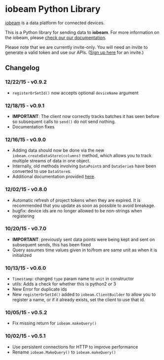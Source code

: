 # iobeam Python Library

[iobeam](https://iobeam.com) is a data platform for connected devices.

This is a Python library for sending data to **iobeam**.
For more information on the iobeam, please [check our our documentation](https://docs.iobeam.com).

Please note that we are currently invite-only. You will need an invite
to generate a valid token and use our APIs.
([Sign up here](https://iobeam.com) for an invite.)


## Changelog

### 12/22/15 - v0.9.2
- `registerOrSetId()` now accepts optional `deviceName` argument

### 12/18/15 - v0.9.1
- **IMPORTANT**: The client now correctly tracks batches it has seen before
so subsequent calls to `send()` do not send nothing.
- Documentation fixes

### 12/16/15 - v0.9.0
- Adding data should now be done via the new `iobeam.createDataStore(columns)` method,
which allows you to track multiple streams of data in one object.
- Internally, old methods involving `DataPoint`s and `DataSerie`s have been converted
to use `DataStore`s.
- Additional documentation provided [here](https://github.com/iobeam/iobeam-client-python/blob/master/docs/DataGuide.md).

### 12/02/15 - v0.8.0
- Automatic refresh of project tokens when they are expired. It is recommended that you
update as soon as possible to avoid breakage.
- bugfix: device ids are no longer allowed to be non-strings when registering

### 10/20/15 - v0.7.0
- **IMPORTANT**: previously sent data points were being kept and sent on subsequent sends, this
has been fixed
- Query assumes time values given in to/from are same unit as when it is initialized

### 10/13/15 - v0.6.0
- `Timestamp`: changed `type` param name to `unit` in constructor
- utils: Adds a check for whether this is python2 or 3
- New Error for duplicate ids
- New `registerOrSetId()` added to `iobeam.ClientBuilder` to allow you to register a name, or
if it already exists, set the client to use that id.

### 10/05/15 - v0.5.2
- Fix missing return for `iobeam.makeQuery()`

### 10/02/15 - v0.5.1

- Use persistent connections for HTTP to improve performance
- Rename `iobeam.MakeQuery()` to `iobeam.makeQuery()`
